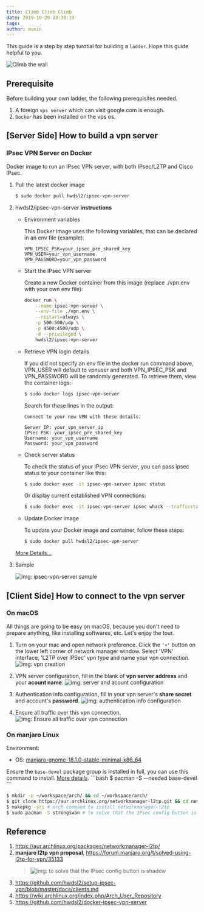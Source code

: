 ```yaml
---
title: Climb Climb Climb
date: 2019-10-29 23:30:19
tags:
author: muxin
---
```


This guide is a step by step turotial for building a `ladder`. Hope this guide helpful to you.

![Climb the wall](/blog/2019/10/29/climb-climb-climb/climb_the_wall.png)

<!-- more -->

## Prerequisite

<div class="tip">
Before building your own ladder, the following prerequisites needed.

1. A foreign `vps server` which can visit google.com is enough.
2. `Docker` has been installed on the vps os.

</div>

## [Server Side] How to build a vpn server

### IPsec VPN Server on Docker

Docker image to run an IPsec VPN server, with both IPsec/L2TP and Cisco IPsec.

1. Pull the latest docker image

   ```bash
   $ sudo docker pull hwdsl2/ipsec-vpn-server
   ```

2. hwdsl2/ipsec-vpn-server **instructions**

   * Environment variables

     This Docker image uses the following variables, that can be declared in an env file (example):

     ```env
     VPN_IPSEC_PSK=your_ipsec_pre_shared_key
     VPN_USER=your_vpn_username
     VPN_PASSWORD=your_vpn_password
     ```

   * Start the IPsec VPN server

     Create a new Docker container from this image (replace ./vpn.env with your own env file):

     ```bash
     docker run \
         --name ipsec-vpn-server \
         --env-file ./vpn.env \
         --restart=always \
         -p 500:500/udp \
         -p 4500:4500/udp \
         -d --privileged \
         hwdsl2/ipsec-vpn-server
     ```

   * Retrieve VPN login details

     If you did not specify an env file in the docker run command above, VPN_USER will default to vpnuser and both VPN_IPSEC_PSK and VPN_PASSWORD will be randomly generated. To retrieve them, view the container logs:

     ```bash
     $ sudo docker logs ipsec-vpn-server
     ```

     Search for these lines in the output:

     ```log
     Connect to your new VPN with these details:

     Server IP: your_vpn_server_ip
     IPsec PSK: your_ipsec_pre_shared_key
     Username: your_vpn_username
     Password: your_vpn_password
     ```

   * Check server status

     To check the status of your IPsec VPN server, you can pass ipsec status to your container like this:

     ```bash
     $ sudo docker exec -it ipsec-vpn-server ipsec status
     ```

     Or display current established VPN connections:

     ```bash
     $ sudo docker exec -it ipsec-vpn-server ipsec whack --trafficstatus
     ```

   * Update Docker image

     To update your Docker image and container, follow these steps:

     ```bash
     $ sudo docker pull hwdsl2/ipsec-vpn-server
     ```

   [More Details...](https://github.com/hwdsl2/docker-ipsec-vpn-server)
3. Sample

   ![img: ipsec-vpn-server sample](ipsec-vpn-server-sample.png)

## [Client Side] How to connect to the vpn server

### On macOS

All things are going to be easy on macOS, because you don't need to prepare anything, like installing softwares, etc. Let's enjoy the tour.

   1. Turn on your mac and open network preference. Click the `'+'` button on the lower left corner of network manager window. Select 'VPN' interface, 'L2TP over IPSec' vpn type and name your vpn connection.
   ![img: vpn creation](VPN-creation.png)

   1. VPN server configuration, fill in the blank of **vpn server address** and your **acount name**.
   ![img: server and acount configuration](Server-config.png)

   1. Authentication info configuration, fill in your vpn server's **share secret** and account's **password**.
   ![img: authentication info configuration](Authentication-config.png)

   1. Ensure all traffic over this vpn connection.
   ![img: Ensure all traffic over vpn connection](Enable-all-traffic-over--vpn-connection.png)

### On manjaro Linux

<div class="tip warn">
Environment:

* OS: <a href="https://osdn.net/dl/manjaro/manjaro-gnome-18.1.0-stable-minimal-x86_64.iso">manjaro-gnome-18.1.0-stable-minimal-x86_64</a>
</div>

<div class="tip">
Ensure the <code>base-devel</code> package group is installed in full, you can use this command to install.
<a href="https://wiki.archlinux.org/index.php/Arch_User_Repository"> More details</a>.
```bash
$ pacman -S --needed base-devel
```
</div>

```bash
$ mkdir -p ~/workspace/arch/ && cd ~/workspace/arch/
$ git clone https://aur.archlinux.org/networkmanager-l2tp.git && cd networkmanager-l2tp
$ makepkg -sri # arch command to install networkmanager-l2tp
$ sudo pacman -S strongswan # to solve that the IPsec config button is shadow
```

## Reference

1. <https://aur.archlinux.org/packages/networkmanager-l2tp/>
2. **manjaro l2tp vpn proposal**, <https://forum.manjaro.org/t/solved-using-l2tp-for-vpn/35133>
   > ![img: to solve that the IPsec config button is shadow](solve_ipsec_button_is_shadow.png)
3. <https://github.com/hwdsl2/setup-ipsec-vpn/blob/master/docs/clients.md>
4. <https://wiki.archlinux.org/index.php/Arch_User_Repository>
5. <https://github.com/hwdsl2/docker-ipsec-vpn-server>
